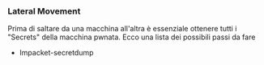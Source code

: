 ### **Lateral Movement**
Prima di saltare da una macchina all'altra è essenziale ottenere tutti i "Secrets" della macchina pwnata. Ecco una lista dei possibili passi da fare
- Impacket-secretdump